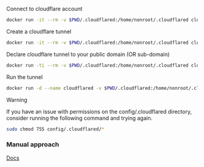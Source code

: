 Connect to cloudflare account

```bash
docker run -it --rm -v $PWD/.cloudflared:/home/nonroot/.cloudflared cloudflare/cloudflared:latest tunnel login
```

Create a cloudflare tunnel 

```bash
docker run -it --rm -v $PWD/.cloudflared:/home/nonroot/.cloudflared cloudflare/cloudflared:latest tunnel create my-tunnel
```


Declare cloudflare tunnel to your public domain (OR sub-domain)

```bash
docker run -ti --rm -v $PWD/.cloudflared:/home/nonroot/.cloudflared cloudflare/cloudflared:latest tunnel route dns my-tunnel lab.eliam-lotonga.fr
```


Run the tunnel

```bash
docker run -d --name cloudflared -v $PWD/.cloudflared:/home/nonroot/.cloudflared cloudflare/cloudflared:latest tunnel run my-tunnel
```

> [!WARNING]
> If you have an issue with permissions on the config/.cloudflared directory,
> consider running the following command and trying again.
```bash
sudo chmod 755 config/.cloudflared/*
```

### Manual approach

[Docs](https://developers.cloudflare.com/cloudflare-one/connections/connect-networks/get-started/create-remote-tunnel-api/)
